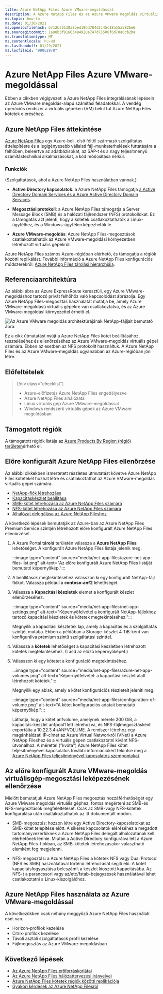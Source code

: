 ```yaml
---
title: Azure NetApp Files Azure VMware-megoldással
description: A Azure NetApp Files és az Azure VMware megoldás virtuális gépei segítségével áttelepítheti és szinkronizálhatja a helyszíni kiszolgálók, az Azure VMware-megoldás virtuális gépei és a Felhőbeli infrastruktúrák közötti adatátvitelt.
ms.topic: how-to
ms.date: 01/20/2021
ms.openlocfilehash: b712b25130a8bed19bd784d2c45c18a55a582be6
ms.sourcegitcommit: 1a98b3f91663484920a747d75500f6d70a6cb2ba
ms.translationtype: MT
ms.contentlocale: hu-HU
ms.lasthandoff: 01/29/2021
ms.locfileid: "99062978"
---
```

# <a name="azure-netapp-files-with-azure-vmware-solution"></a>Azure NetApp Files Azure VMware-megoldással

Ebben a cikkben végigvezeti a Azure NetApp Files integrálásának lépésein az Azure VMware megoldás-alapú számítási feladatokkal. A vendég operációs rendszer a virtuális gépeken (VM) belül fut Azure NetApp Files kötetek eléréséhez. 

## <a name="azure-netapp-files-overview"></a>Azure NetApp Files áttekintése

[Azure NetApp Files](../azure-netapp-files/azure-netapp-files-introduction.md) egy Azure-beli, első féltől származó szolgáltatás áttelepítésre és a legigényesebb vállalati fájl-munkaterhelések futtatására a felhőben, beleértve az adatbázisokat, az SAP-t és a nagy teljesítményű számítástechnikai alkalmazásokat, a kód módosítása nélkül.

### <a name="features"></a>Funkciók
(Szolgáltatások, ahol a Azure NetApp Files használatban vannak.)

- **Active Directory kapcsolatok**: a Azure NetApp Files támogatja [a Active Directory Domain Services és a Azure Active Directory Domain Services](../azure-netapp-files/azure-netapp-files-create-volumes-smb.md#decide-which-domain-services-to-use).

- **Megosztási protokoll**: a Azure NetApp Files támogatja a Server Message Block (SMB) és a hálózati fájlrendszer (NFS) protokollokat. Ez a támogatás azt jelenti, hogy a kötetek csatlakoztathatók a Linux-ügyfélhez, és a Windows-ügyfélen képezhetők le.

- **Azure VMware-megoldás**: Azure NetApp Files-megosztások csatlakoztathatók az Azure VMware-megoldási környezetben létrehozott virtuális gépekről.

Azure NetApp Files számos Azure-régióban elérhető, és támogatja a régiók közötti replikálást. További információ a Azure NetApp Files konfigurációs módszerekről: [Azure NetApp Files tárolási hierarchiája](../azure-netapp-files/azure-netapp-files-understand-storage-hierarchy.md).

## <a name="reference-architecture"></a>Referenciaarchitektúra

Az alábbi ábra az Azure ExpressRoute keresztüli, egy Azure VMware-megoldáshoz tartozó privát felhőhöz való kapcsolódást ábrázolja. Egy Azure NetApp Files-megosztás használatát mutatja be, amely Azure VMware-megoldású virtuális gépekre van csatlakoztatva, és az Azure VMware-megoldási környezettel érhető el.

![Az Azure VMware megoldás architektúrájának NetApp-fájljait bemutató ábra.](media/net-app-files/net-app-files-topology.png)

Ez a cikk útmutatást nyújt a Azure NetApp Files kötet beállításához, teszteléséhez és ellenőrzéséhez az Azure VMware-megoldás virtuális gépei számára. Ebben az esetben az NFS protokollt használtuk. A Azure NetApp Files és az Azure VMware-megoldás ugyanabban az Azure-régióban jön létre.

## <a name="prerequisites"></a>Előfeltételek 

> [!div class="checklist"]
> * Azure-előfizetés Azure NetApp Files engedélyezve
> * Azure NetApp Files alhálózata
> * Linux virtuális gép Azure VMware-megoldással
> * Windows rendszerű virtuális gépek az Azure VMware megoldásban

## <a name="regions-supported"></a>Támogatott régiók

A támogatott régiók listája az [Azure Products By Region (régió) területen](https://azure.microsoft.com/global-infrastructure/services/?products=netapp,azure-vmware&regions=all)érhető el.

## <a name="verify-pre-configured-azure-netapp-files"></a>Előre konfigurált Azure NetApp Files ellenőrzése 

Az alábbi cikkekben ismertetett részletes útmutatást követve Azure NetApp Files köteteket hozhat létre és csatlakoztathat az Azure VMware-megoldás virtuális gépei számára.

- [NetApp-fiók létrehozása](../azure-netapp-files/azure-netapp-files-create-netapp-account.md)
- [Kapacitáskészlet beállítása](../azure-netapp-files/azure-netapp-files-set-up-capacity-pool.md)
- [SMB-kötet létrehozása az Azure NetApp Files számára](../azure-netapp-files/azure-netapp-files-create-volumes-smb.md)
- [NFS-kötet létrehozása az Azure NetApp Files számára](../azure-netapp-files/azure-netapp-files-create-volumes.md)
- [Alhálózat delegálása az Azure NetApp Fileshoz](../azure-netapp-files/azure-netapp-files-delegate-subnet.md)

A következő lépések bemutatják az Azure-ban az Azure NetApp Files Premium Service szintjén létrehozott előre konfigurált Azure NetApp Files ellenőrzését.

1. A Azure Portal **tároló** területén válassza a **Azure NetApp Files** lehetőséget. A konfigurált Azure NetApp Files listája jelenik meg. 

    :::image type="content" source="media/net-app-files/azure-net-app-files-list.png" alt-text="Az előre konfigurált Azure NetApp Files listáját bemutató képernyőkép."::: 

2. A beállítások megtekintéséhez válasszon ki egy konfigurált NetApp-fájl fiókot. Válassza például a **contoso-anf2** lehetőséget. 

3. Válassza a **Kapacitási készletek** elemet a konfigurált készlet ellenőrzéséhez. 

    :::image type="content" source="media/net-app-files/net-app-settings.png" alt-text="Képernyőfelvétel a konfigurált NetApp-fájlokhoz tartozó kapacitási készletek és kötetek megtekintéséhez.":::

    Megnyílik a kapacitási készletek lap, amely a kapacitás és a szolgáltatás szintjét mutatja. Ebben a példában a Storage-készlet 4 TiB-ként van konfigurálva prémium szintű szolgáltatási szinttel.

4. Válassza a **kötetek** lehetőséget a kapacitási készletben létrehozott kötetek megtekintéséhez. (Lásd az előző képernyőképet.)

5. Válasszon ki egy kötetet a konfiguráció megtekintéséhez.  

    :::image type="content" source="media/net-app-files/azure-net-app-volumes.png" alt-text="Képernyőfelvétel: a kapacitási készlet alatt létrehozott kötetek.":::

    Megnyílik egy ablak, amely a kötet konfigurációs részleteit jeleníti meg.

    :::image type="content" source="media/net-app-files/configuration-of-volume.png" alt-text="A kötet konfigurációs adatait bemutató képernyőkép.":::

    Láthatja, hogy a kötet anfvolume, amelynek mérete 200 GiB, a kapacitás-készlet anfpool1 lett létrehozva, és NFS-fájlmegosztásként exportálta a 10.22.3.4:/ANFVOLUME. A rendszer létrehoz egy magánhálózati IP-címet az Azure Virtual Networkról (VNet) a Azure NetApp Fileshez és a virtuális gépen csatlakoztatni kívánt NFS-útvonalhoz. A mérettel ("kvóta") Azure NetApp Files kötet teljesítményével kapcsolatos további információkért tekintse meg a [Azure NetApp Files teljesítményével kapcsolatos szempontokat](../azure-netapp-files/azure-netapp-files-performance-considerations.md). 

## <a name="verify-pre-configured-azure-vmware-solution-vm-share-mapping"></a>Az előre konfigurált Azure VMware-megoldás virtuálisgép-megosztási leképezésének ellenőrzése

Mielőtt bemutatjuk Azure NetApp Files megosztás hozzáférhetőségét egy Azure VMware megoldás virtuális géphez, fontos megérteni az SMB-és NFS-megosztások megfeleltetését. Csak az SMB-vagy NFS-kötetek konfigurálása után csatlakoztathatók az itt dokumentált módon.

- SMB-megosztás: hozzon létre egy Active Directory-kapcsolatokat az SMB-kötet telepítése előtt. A sikeres kapcsolatok eléréséhez a megadott tartományvezérlőknek a Azure NetApp Files delegált alhálózatának kell elérhetőnek lennie. Miután a Active Directory konfigurálva lett a Azure NetApp Files-fiókban, az SMB-kötetek létrehozásakor választható elemként fog megjelenni.

- NFS-megosztás: a Azure NetApp Files a kötetek NFS vagy Dual Protocol (NFS és SMB) használatával történő létrehozását segíti elő. A kötet kapacitásfogyasztása beleszámít a készlet kiosztott kapacitásába. Az NFS-t a parancssori vagy az/etc/fstab-bejegyzések használatával lehet csatlakoztatni a Linux-kiszolgálóhoz.

## <a name="use-cases-of-azure-netapp-files-with-azure-vmware-solution"></a>Azure NetApp Files használata az Azure VMware-megoldással

A következőkben csak néhány meggyőző Azure NetApp Files használati eset van. 
- Horizon-profilok kezelése
- Citrix-profilok kezelése
- Távoli asztali szolgáltatások profil kezelése
- Fájlmegosztás az Azure VMware-megoldásban

## <a name="next-steps"></a>Következő lépések
- [Az Azure NetApp Files erőforráskorlátai](../azure-netapp-files/azure-netapp-files-resource-limits.md#resource-limits)
- [Az Azure NetApp Files hálózattervezési irányelvei](../azure-netapp-files/azure-netapp-files-network-topologies.md)
- [Azure NetApp Files kötetek régiók közötti replikációja](../azure-netapp-files/cross-region-replication-introduction.md) 
- [Gyakori kérdések az Azure NetApp Filesról](../azure-netapp-files/azure-netapp-files-faqs.md)
